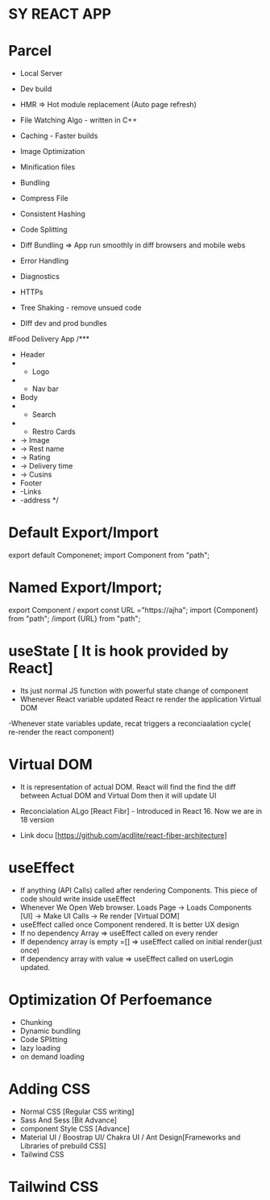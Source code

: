 # SY REACT APP

# Parcel

- Local Server
- Dev build
- HMR => Hot module replacement (Auto page refresh)

- File Watching Algo - written in C++
- Caching - Faster builds
- Image Optimization
- Minification files
- Bundling
- Compress File
- Consistent Hashing
- Code Splitting
- Diff Bundling => App run smoothly in diff browsers and mobile webs
- Error Handling
- Diagnostics
- HTTPs
- Tree Shaking - remove unsued code
- DIff dev and prod bundles

#Food Delivery App
/\*\*\*

- Header
- - Logo
- - Nav bar
- Body
- - Search
- - Restro Cards
- -> Image
- -> Rest name
- -> Rating
- -> Delivery time
- -> Cusins
- Footer
- -Links
- -address
  \*/

# Default Export/Import

export default Componenet;
import Component from "path";

# Named Export/Import;

export Component / export const URL ="https://ajha";
import {Component} from "path"; /import {URL} from "path";

# useState [ It is hook provided by React]

- Its just normal JS function with powerful state change of component
- Whenever React variable updated React re render the application Virtual DOM

-Whenever state variables update, recat triggers a reconciaalation cycle( re-render the react component)

# Virtual DOM

- It is representation of actual DOM. React will find the find the diff between Actual DOM and Virtual Dom then it will update UI

- Reconcialation ALgo [React Fibr] - Introduced in React 16. Now we are in 18 version
- Link docu [https://github.com/acdlite/react-fiber-architecture]

# useEffect

- If anything (API Calls) called after rendering Components. This piece of code should write inside useEffect
- Whenever We Open Web browser. Loads Page -> Loads Components [UI] -> Make UI Calls -> Re render [Virtual DOM]
- useEffect called once Component rendered. It is better UX design
- If no dependency Array => useEffect called on every render
- If dependency array is empty =[] => useEffect called on initial render(just once)
- If dependency array with value => useEffect called on userLogin updated.

# Optimization Of Perfoemance

- Chunking
- Dynamic bundling
- Code SPlitting
- lazy loading
- on demand loading

# Adding CSS

- Normal CSS [Regular CSS writing]
- Sass And Sess [Bit Advance]
- component Style CSS [Advance]
- Material UI / Boostrap UI/ Chakra UI / Ant Design[Frameworks and Libraries of prebuild CSS]
- Tailwind CSS

# Tailwind CSS
